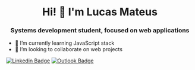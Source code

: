 <h1 align="center">Hi! 👋 I'm Lucas Mateus</h1>
<h3 align="center">Systems development student, focused on web applications</h3>
  
  
- 🌱 I’m currently learning JavaScript stack
- 👯 I’m looking to collaborate on web projects


[![Linkedin Badge](https://img.shields.io/badge/-Linkedin-6633cc?style=flat-square&logo=Linkedin&logoColor=white&link=https://https://www.linkedin.com/in/lucas-mateus-770219198/)](https://www.linkedin.com/in/lucas-mateus-770219198/) [![Outlook Badge](https://img.shields.io/badge/-Contato-6633cc?style=flat-square&logo=microsoft%20outlook&logoColor=white&link=mailto:lucas-mateus.dc@hotmail.com)](mailto:lucas-mateus.dc@hotmail.com)
